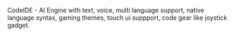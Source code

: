 CodeIDE - AI Engine with text, voice, multi language support, native language syntax, 
gaming themes, touch ui suppport, code gear like joystick gadget.

